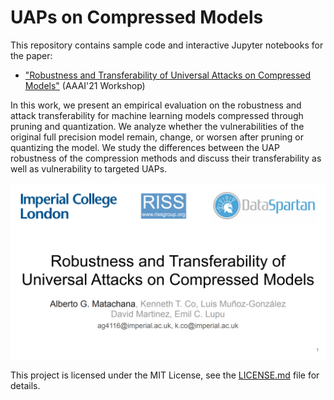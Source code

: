 # UAPs on Compressed Models

This repository contains sample code and interactive Jupyter notebooks for the paper:
* ["Robustness and Transferability of Universal Attacks on Compressed Models"](https://arxiv.org/abs/2012.06024) (AAAI'21 Workshop)

In this work, we present an empirical evaluation on the robustness
and attack transferability for machine learning models compressed through pruning and quantization. We analyze
whether the vulnerabilities of the original full precision
model remain, change, or worsen after pruning or quantizing the model. We study the differences between the UAP
robustness of the compression methods and discuss their
transferability as well as vulnerability to targeted UAPs.

![intro](docs/intro.png)

This project is licensed under the MIT License, see the [LICENSE.md](LICENSE.md) file for details.